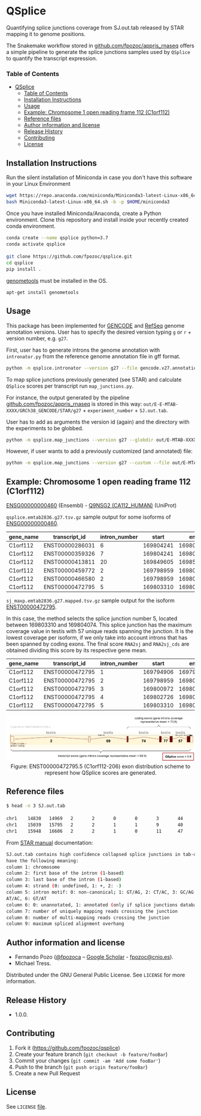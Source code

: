 # QSplice

Quantifying splice junctions coverage from SJ.out.tab released by STAR mapping it to genome positions. 

The Snakemake workflow stored in [github.com/fpozoc/appris_rnaseq](https://github.com/fpozoc/appris_rnaseq) offers a simple pipeline to generate the splice junctions samples used by `QSplice` to quantify the transcript expression.

### Table of Contents

- [QSplice](#qsplice)
    - [Table of Contents](#table-of-contents)
  - [Installation Instructions](#installation-instructions)
  - [Usage](#usage)
  - [Example: Chromosome 1 open reading frame 112 (C1orf112)](#example-chromosome-1-open-reading-frame-112-c1orf112)
  - [Reference files](#reference-files)
  - [Author information and license](#author-information-and-license)
  - [Release History](#release-history)
  - [Contributing](#contributing)
  - [License](#license)


## Installation Instructions

Run the silent installation of Miniconda in case you don't have this software in your Linux Environment

```sh
wget https://repo.anaconda.com/miniconda/Miniconda3-latest-Linux-x86_64.sh
bash Miniconda3-latest-Linux-x86_64.sh -b -p $HOME/miniconda3
```

Once you have installed Miniconda/Anaconda, create a Python environment. Clone this repository and install inside your recently created conda environment.

```sh
conda create --name qsplice python=3.7
conda activate qsplice

git clone https://github.com/fpozoc/qsplice.git
cd qsplice
pip install .
```

[genometools](https://github.com/genometools/genometools) must be installed in the OS.

```sh
apt-get install genometools
```

## Usage

This package has been implemented for [GENCODE](https://www.gencodegenes.org/human/) and [RefSeq](https://ftp.ncbi.nlm.nih.gov/refseq/) genome annotation versions.
User has to specify the desired version typing `g` or `r` + version number, e.g. `g27`.

First, user has to generate introns the genome annotation with `intronator.py` from the reference genome annotation file in gff format.

```sh
python -m qsplice.intronator --version g27 --file gencode.v27.annotation.gff3.gz
```

To map splice junctions previously generated (see STAR) and calculate `QSplice` scores per transcript run `map_junctions.py`.
 
 For instance, the output generated by the pipeline [github.com/fpozoc/appris_rnaseq](https://github.com/fpozoc/appris_rnaseq) is stored in this way:
 `out/E-E-MTAB-XXXX/GRCh38_GENCODE/STAR/g27` + `experiment_number` + `SJ.out.tab`.

User has to add as arguments the version id (again) and the directory with the experiments to be globbed.

```sh
python -m qsplice.map_junctions --version g27 --globdir out/E-MTAB-XXXX/GRCh38_GENCODE/STAR/g27
```

However, if user wants to add a previously customized (and annotated) file:

```sh
python -m qsplice.map_junctions --version g27 --custom --file out/E-MTAB-XXXX/GRCh38_GENCODE/STAR/g27/SJ.out.tab.concat.gz
```

## Example: Chromosome 1 open reading frame 112 (C1orf112)

[ENSG00000000460](https://www.ensembl.org/Homo_sapiens/Gene/Summary?g=ENSG00000000460;r=1:169662007-169854080) (Ensembl) - [Q9NSG2 (CA112_HUMAN)](https://www.uniprot.org/uniprot/Q9NSG2) (UniProt)

`qsplice.emtab2836.g27.tsv.gz` sample output for some isoforms of [ENSG00000000460](https://www.ensembl.org/Homo_sapiens/Gene/Summary?g=ENSG00000000460;r=1:169662007-169854080). 

|gene_name|transcript_id  |intron_number|start    |end      |nexons|ncds|unique_reads|tissue       |gene_mean|gene_mean_cds|RNA2sj|RNA2sj_cds|
|---------|---------------|-------------|---------|---------|------|----|------------|-------------|---------|-------------|------|----------|
|C1orf112 |ENST00000286031|6            |169804241|169806003|24    |22  |53          |testis       |69.6     |73.8         |0.8   |0.7       |
|C1orf112 |ENST00000359326|7            |169804241|169806003|25    |22  |53          |testis       |69.6     |73.8         |0.8   |0.7       |
|C1orf112 |ENST00000413811|20           |169849605|169850264|23    |14  |62          |testis       |69.6     |73.8         |0.9   |0.8       |
|C1orf112 |ENST00000459772|2            |169798959|169802620|23    |3   |7           |fallopiantube|69.6     |73.8         |0.1   |0.1       |
|C1orf112 |ENST00000466580|2            |169798959|169802620|8     |3   |7           |fallopiantube|69.6     |73.8         |0.1   |0.1       |
|C1orf112 |ENST00000472795|5            |169803310|169804074|6     |4   |57          |testis       |69.6     |73.8         |0.8   |0.8       |

`sj_maxp.emtab2836.g27.mapped.tsv.gz` sample output for the isoform [ENST00000472795](https://www.ensembl.org/Homo_sapiens/Transcript/Summary?db=core;g=ENSG00000000460;r=1:169662007-169854080;t=ENST00000472795).

In this case, the method selects the splice junction number 5, located between 169803310 and 169804074. This splice junction has the maximum coverage value in testis with 57 unique reads spanning the junction. It is the lowest coverage per isoform, if we only take into account introns that has been spanned by coding exons. The final score `RNA2sj` and `RNA2sj_cds` are obtained dividing this score by its respective gene mean.

|gene_name|transcript_id  |intron_number|start    |end      |nexons|ncds|unique_reads|tissue|gene_mean|gene_mean_cds|RNA2sj|RNA2sj_cds|
|---------|---------------|-------------|---------|---------|------|----|------------|------|---------|-------------|------|----------|
|C1orf112 |ENST00000472795|1            |169794906|169798856|6     |4   |2           |testis|69.6     |73.8         |0.0   |0.0       |
|C1orf112 |ENST00000472795|2            |169798959|169800882|6     |4   |69          |testis|69.6     |73.8         |1.0   |0.0       |
|C1orf112 |ENST00000472795|3            |169800972|169802620|6     |4   |74          |testis|69.6     |73.8         |1.1   |1.0       |
|C1orf112 |ENST00000472795|4            |169802726|169803168|6     |4   |77          |testis|69.6     |73.8         |1.1   |1.0       |
|C1orf112 |ENST00000472795|5            |169803310|169804074|6     |4   |57          |testis|69.6     |73.8         |0.8   |0.8       |

<div align="center">
  <img src="img/qsplice_scheme.png"><br>
  <figcaption>Figure: ENST00000472795.5 (C1orf112-206) exon distribution scheme to represent how QSplice scores are generated.</figcaption>
</div>

## Reference files

```sh
$ head -n 3 SJ.out.tab

chr1    14830   14969   2       2       0       0       3       44
chr1    15039   15795   2       2       1       1       9       40
chr1    15948   16606   2       2       1       0       11      47
```

From [STAR manual](http://labshare.cshl.edu/shares/gingeraslab/www-data/dobin/STAR/STAR.posix/doc/STARmanual.pdf) documentation:

```sh
SJ.out.tab contains high confidence collapsed splice junctions in tab-delimited format. The columns
have the following meaning:
column 1: chromosome
column 2: first base of the intron (1-based)
column 3: last base of the intron (1-based)
column 4: strand (0: undefined, 1: +, 2: -)
column 5: intron motif: 0: non-canonical; 1: GT/AG, 2: CT/AC, 3: GC/AG, 4: CT/GC, 5:
AT/AC, 6: GT/AT
column 6: 0: unannotated, 1: annotated (only if splice junctions database is used)
column 7: number of uniquely mapping reads crossing the junction
column 8: number of multi-mapping reads crossing the junction
column 9: maximum spliced alignment overhang
```

## Author information and license

- Fernando Pozo ([@fpozoca](https://twitter.com/fpozoca) – [Google Scholar](https://scholar.google.com/citations?user=3YLw4PQAAAAJ&hl=en&oi=ao) - fpozoc@cnio.es).
- Michael Tress.

Distributed under the GNU General Public License. See ``LICENSE`` for more information.

## Release History

* 1.0.0.

## Contributing

1. Fork it (<https://github.com/fpozoc/qsplice>)
2. Create your feature branch (`git checkout -b feature/fooBar`)
3. Commit your changes (`git commit -am 'Add some fooBar'`)
4. Push to the branch (`git push origin feature/fooBar`)
5. Create a new Pull Request

## License

See `LICENSE` [file](LICENSE).
